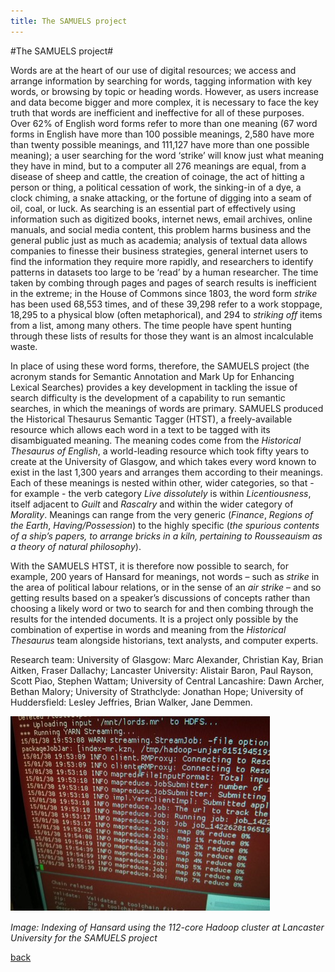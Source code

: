 ```yaml
---
title: The SAMUELS project
---
```


#The SAMUELS project#

Words are at the heart of our use of digital resources; we access and arrange information by searching for words, tagging information with key words, or browsing by topic or heading words. However, as users increase and data become bigger and more complex, it is necessary to face the key truth that words are inefficient and ineffective for all of these purposes. Over 62% of English word forms refer to more than one meaning (67 word forms in English have more than 100 possible meanings, 2,580 have more than twenty possible meanings, and 111,127 have more than one possible meaning); a user searching for the word ‘strike’ will know just what meaning they have in mind, but to a computer all 276 meanings are equal, from a disease of sheep and cattle, the creation of coinage, the act of hitting a person or thing, a political cessation of work, the sinking-in of a dye, a clock chiming, a snake attacking, or the fortune of digging into a seam of oil, coal, or luck. As searching is an essential part of effectively using information such as digitized books, internet news, email archives, online manuals, and social media content, this problem harms business and the general public just as much as academia; analysis of textual data allows companies to finesse their business strategies, general internet users to find the information they require more rapidly, and researchers to identify patterns in datasets too large to be ‘read’ by a human researcher. The time taken by combing through pages and pages of search results is inefficient in the extreme; in the House of Commons since 1803, the word form *strike* has been used 68,553 times, and of these 39,298 refer to a work stoppage, 18,295 to a physical blow (often metaphorical), and 294 to *striking off* items from a list, among many others. The time people have spent hunting through these lists of results for those they want is an almost incalculable waste.

In place of using these word forms, therefore, the SAMUELS project (the acronym stands for Semantic Annotation and Mark Up for Enhancing Lexical Searches) provides a key development in tackling the issue of search difficulty is the development of a capability to run semantic searches, in which the meanings of words are primary. SAMUELS produced the Historical Thesaurus Semantic Tagger (HTST), a freely-available resource which allows each word in a text to be tagged with its disambiguated meaning. The meaning codes come from the _Historical Thesaurus of English_, a world-leading resource which took fifty years to create at the University of Glasgow, and which takes every word known to exist in the last 1,300 years and arranges them according to their meanings. Each of these meanings is nested within other, wider categories, so that - for example - the verb category *Live dissolutely* is within *Licentiousness*, itself adjacent to *Guilt* and *Rascalry* and within the wider category of *Morality*. Meanings can range from the very generic (*Finance*, *Regions of the Earth*, *Having/Possession*) to the highly specific (*the spurious contents of a ship’s papers, to arrange bricks in a kiln, pertaining to Rousseauism as a theory of natural philosophy*).

With the SAMUELS HTST, it is therefore now possible to search, for example, 200 years of Hansard for meanings, not words – such as *strike* in the area of political labour relations, or in the sense of an *air strike* – and so getting results based on a speaker’s discussions of concepts rather than choosing a likely word or two to search for and then combing through the results for the intended documents. It is a project only possible by the combination of expertise in words and meaning from the _Historical Thesaurus_ team alongside historians, text analysts, and computer experts.

Research team: University of Glasgow: Marc Alexander, Christian Kay, Brian Aitken, Fraser Dallachy; Lancaster University: Alistair Baron, Paul Rayson, Scott Piao, Stephen Wattam; University of Central Lancashire: Dawn Archer, Bethan Malory; University of Strathclyde: Jonathan Hope; University of Huddersfield: Lesley Jeffries, Brian Walker, Jane Demmen.

![Image: Indexing of Hansard using the 112-core Hadoop cluster at Lancaster University for the SAMUELS project](Images/16.jpg)

_Image: Indexing of Hansard using the 112-core Hadoop cluster at Lancaster University for the SAMUELS project_

[back](./)